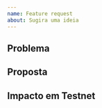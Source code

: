 ```yaml
---
name: Feature request
about: Sugira uma ideia
---
```


## Problema
## Proposta
## Impacto em Testnet
